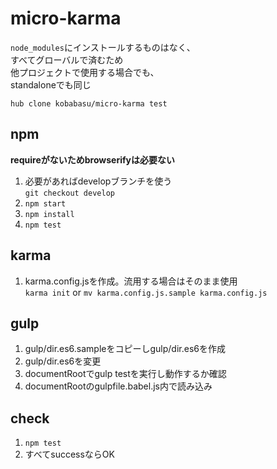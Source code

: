 # micro-karma
`node_modules`にインストールするものはなく、  
すべてグローバルで済むため  
他プロジェクトで使用する場合でも、  
standaloneでも同じ

```
hub clone kobabasu/micro-karma test
```

## npm
**requireがないためbrowserifyは必要ない**

1. 必要があればdevelopブランチを使う  
   `git checkout develop`
1. `npm start`
1. `npm install`
1. `npm test`

## karma
1. karma.config.jsを作成。流用する場合はそのまま使用  
   `karma init` or `mv karma.config.js.sample karma.config.js`

## gulp
1. gulp/dir.es6.sampleをコピーしgulp/dir.es6を作成
1. gulp/dir.es6を変更
1. documentRootでgulp testを実行し動作するか確認
1. documentRootのgulpfile.babel.js内で読み込み

## check
1. `npm test`
1. すべてsuccessならOK
